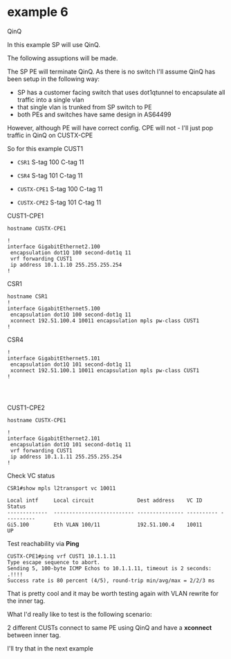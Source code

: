# example 6

QinQ

In this example SP will use QinQ.

The following assuptions will be made.

The SP PE will terminate QinQ.  As there is no switch I'll assume QinQ has been setup in the following way:

* SP has a customer facing switch that uses dot1qtunnel to encapsulate all traffic into a single vlan
* that single vlan is trunked from SP switch to PE
* both PEs and switches have same design in AS64499


However, although PE will have correct config.  CPE will not - I'll just pop traffic in QinQ on CUSTX-CPE


So for this example CUST1

* ```CSR1``` S-tag 100  C-tag 11
* ```CSR4``` S-tag 101  C-tag 11

* ```CUSTX-CPE1``` S-tag 100  C-tag 11
* ```CUSTX-CPE2``` S-tag 101  C-tag 11

CUST1-CPE1

```
hostname CUSTX-CPE1

!         
interface GigabitEthernet2.100
 encapsulation dot1Q 100 second-dot1q 11
 vrf forwarding CUST1
 ip address 10.1.1.10 255.255.255.254
!
```


CSR1

```
hostname CSR1
!
interface GigabitEthernet5.100
 encapsulation dot1Q 100 second-dot1q 11
 xconnect 192.51.100.4 10011 encapsulation mpls pw-class CUST1
!
```


CSR4
```
!
interface GigabitEthernet5.101
 encapsulation dot1Q 101 second-dot1q 11
 xconnect 192.51.100.1 10011 encapsulation mpls pw-class CUST1
!




```


CUST1-CPE2
```
hostname CUSTX-CPE1

!         
interface GigabitEthernet2.101
 encapsulation dot1Q 101 second-dot1q 11
 vrf forwarding CUST1
 ip address 10.1.1.11 255.255.255.254
!
```

Check VC status

```
CSR1#show mpls l2transport vc 10011

Local intf     Local circuit              Dest address    VC ID      Status
-------------  -------------------------- --------------- ---------- ----------
Gi5.100        Eth VLAN 100/11            192.51.100.4    10011      UP      
```

Test reachability via **Ping**

```
CUSTX-CPE1#ping vrf CUST1 10.1.1.11
Type escape sequence to abort.
Sending 5, 100-byte ICMP Echos to 10.1.1.11, timeout is 2 seconds:
.!!!!
Success rate is 80 percent (4/5), round-trip min/avg/max = 2/2/3 ms
```


That is pretty cool and it may be worth testing again with VLAN rewrite for the inner tag. 


What I'd really like to test is the following scenario:

2 different CUSTs connect to same PE using QinQ and have a **xconnect** between inner tag.

I'll try that in the next example



